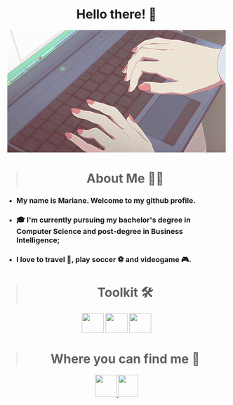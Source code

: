 <div class= "header" align="center">

# Hello there! 👋

![header](.github/header.gif)

</div>

##

<div class="bio">

  <div class="bio-title" align="center">

> # About Me 👩‍💻

  </div>

- ### My name is Mariane. Welcome to my github profile.
- ### 🎓 I'm currently pursuing my bachelor's degree in Computer Science and post-degree in Business Intelligence;
- ### I love to travel 🛫, play soccer ⚽ and videogame 🎮.

</div>

##

<div class="toolkit" align="center">

> # Toolkit 🛠️

  <div class="toolkit-icons">
    <img src="https://cdn.jsdelivr.net/gh/devicons/devicon@latest/icons/git/git-original.svg" width="50" height="45"/>
    <img src="https://cdn.jsdelivr.net/gh/devicons/devicon/icons/vscode/vscode-original.svg" width="50" height="45"/> 
    <img src="https://cdn.jsdelivr.net/gh/devicons/devicon@latest/icons/python/python-original.svg" width="50" height="45" />      
  </div>

</div>

##

<div class="contacts" align="center">

> # Where you can find me 🤝

  <div class="contacts-icons">
    <a href = "mailto:marianectrodrigues@gmail.com">
      <img src="https://img.icons8.com/fluency/48/000000/gmail-new.png" width="50" height="50" target="_blank">
    </a> 
    <a href="https://www.linkedin.com/in/marianecrtsilva/" target="_blank">
    <img src="https://cdn.jsdelivr.net/gh/devicons/devicon@latest/icons/linkedin/linkedin-original.svg" width="45" height="50" target="_blank"/>         
    </a>
    
          
  </div>

##
